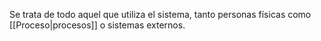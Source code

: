 Se trata de todo aquel que utiliza el sistema, tanto personas físicas como [[Proceso|procesos]] o sistemas externos.